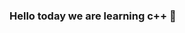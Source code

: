 ### Hello today we are learning c++ 👋

<!--
**Nanis18/Nanis18** is a ✨ _special_ ✨ repository because its `README.md` (this file) appears on your GitHub profile.

Here are some ideas to get you started:

- 🔭 I’m currently working on Nasa toilet security
- 🌱 I’m currently learning c--
- 👯 I’m looking to collaborate on rompish rp
- 🤔 I’m looking for help with scratch
- 💬 Ask me about c++
- 📫 How to reach me: with your hand
- 😄 Pronouns: muscular helicopter
- ⚡ Fun fact: *laugh*
-->
